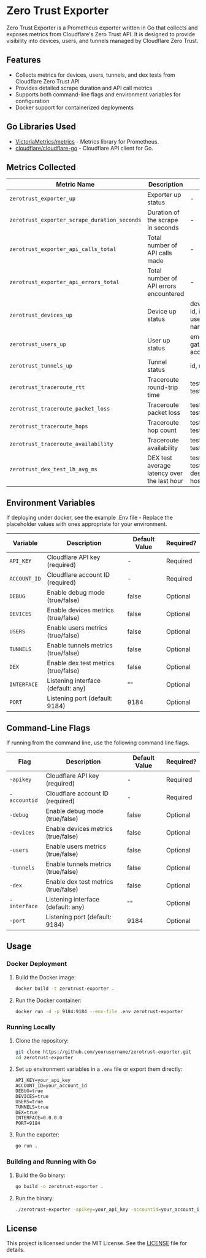 # Zero Trust Exporter

Zero Trust Exporter is a Prometheus exporter written in Go that collects and exposes metrics from Cloudflare's Zero Trust API. It is designed to provide visibility into devices, users, and tunnels managed by Cloudflare Zero Trust.

## Features
- Collects metrics for devices, users, tunnels, and dex tests from Cloudflare Zero Trust API
- Provides detailed scrape duration and API call metrics
- Supports both command-line flags and environment variables for configuration
- Docker support for containerized deployments

## Go Libraries Used

- [VictoriaMetrics/metrics](https://github.com/VictoriaMetrics/metrics) - Metrics library for Prometheus.
- [cloudflare/cloudflare-go](https://github.com/cloudflare/cloudflare-go) - Cloudflare API client for Go.

## Metrics Collected

| Metric Name                                          | Description                                     | Labels                                     | Type      |
| ---------------------------------------------------- | ----------------------------------------------- | ------------------------------------------ | --------- |
| `zerotrust_exporter_up`                              | Exporter up status                              | -                                          | Gauge     |
| `zerotrust_exporter_scrape_duration_seconds`         | Duration of the scrape in seconds               | -                                          | Histogram |
| `zerotrust_exporter_api_calls_total`                 | Total number of API calls made                  | -                                          | Counter   |
| `zerotrust_exporter_api_errors_total`                | Total number of API errors encountered          | -                                          | Counter   |
| `zerotrust_devices_up`                           | Device up status                                     | device_type, id, ip, user_id, user_email, name | Gauge     |
| `zerotrust_users_up`                                  | User up status                                   | email, id, gateway_seat, access_seat         | Gauge     |
| `zerotrust_tunnels_up`                           | Tunnel status                                      | id, name                                        | Gauge     |
| `zerotrust_traceroute_rtt`                           | Traceroute round-trip time                      | test_id, test_name                          | Gauge     |
| `zerotrust_traceroute_packet_loss`                  | Traceroute packet loss                          | test_id, test_name                           | Gauge     |
| `zerotrust_traceroute_hops`                         | Traceroute hop count                            | test_id, test_name               | Gauge     |
| `zerotrust_traceroute_availability`                 | Traceroute availability                         | test_id, test_name                          | Gauge     |
| `zerotrust_dex_test_1h_avg_ms`                     | DEX test average latency over the last hour     | test_id, test_name, description, host, kind   |  Gauge     |


## Environment Variables

If deploying under docker, see the example .Env file - Replace the placeholder values with ones appropriate for your environment. 


| Variable      | Description                                    | Default Value | Required? |
| ------------- | ---------------------------------------------- | ------------- | ------------- |
| `API_KEY`     | Cloudflare API key (required)                  | -             | Required          |
| `ACCOUNT_ID`  | Cloudflare account ID (required)               | -             | Required          |
| `DEBUG`       | Enable debug mode (true/false)                 | false         | Optional          |
| `DEVICES`     | Enable devices metrics (true/false)            | false         | Optional          |
| `USERS`       | Enable users metrics (true/false)              | false         | Optional          |
| `TUNNELS`     | Enable tunnels metrics (true/false)            | false         | Optional          |
| `DEX`         | Enable dex test metrics (true/false)           | false         | Optional          |
| `INTERFACE`   | Listening interface (default: any)             | ""            | Optional          |
| `PORT`        | Listening port (default: 9184)                 | 9184          | Optional          |

## Command-Line Flags

If running from the command line, use the following command line flags. 

| Flag          | Description                                    | Default Value | Required? |
| ------------- | ---------------------------------------------- | ------------- | ------------- |
| `-apikey`     | Cloudflare API key (required)                  | -             | Required          |
| `-accountid`  | Cloudflare account ID (required)               | -             | Required          |
| `-debug`      | Enable debug mode (true/false)                 | false         | Optional          |
| `-devices`    | Enable devices metrics (true/false)            | false         | Optional          |
| `-users`      | Enable users metrics (true/false)              | false         | Optional          |
| `-tunnels`    | Enable tunnels metrics (true/false)            | false         | Optional          |
| `-dex`        | Enable dex test metrics (true/false)           | false         | Optional          |
| `-interface`  | Listening interface (default: any)             | ""            | Optional          |
| `-port`       | Listening port (default: 9184)                 | 9184          | Optional          |

## Usage

### Docker Deployment

1. Build the Docker image:

    ```sh
    docker build -t zerotrust-exporter .
    ```

2. Run the Docker container:

    ```sh
    docker run -d -p 9184:9184 --env-file .env zerotrust-exporter
    ```
### Running Locally

1. Clone the repository:

    ```sh
    git clone https://github.com/yourusername/zerotrust-exporter.git
    cd zerotrust-exporter
    ```

2. Set up environment variables in a `.env` file or export them directly:

    ```plaintext
    API_KEY=your_api_key
    ACCOUNT_ID=your_account_id
    DEBUG=true
    DEVICES=true
    USERS=true
    TUNNELS=true
    DEX=true
    INTERFACE=0.0.0.0
    PORT=9184
    ```

3. Run the exporter:

    ```sh
    go run .
    ```

### Building and Running with Go

1. Build the Go binary:

    ```sh
    go build -o zerotrust-exporter .
    ```

2. Run the binary:

    ```sh
    ./zerotrust-exporter -apikey=your_api_key -accountid=your_account_id -debug=true -devices=true -users=true -tunnels=true -dex=true -interface=0.0.0.0 -port=9184
    ```



## License

This project is licensed under the MIT License. See the [LICENSE](LICENSE) file for details.
